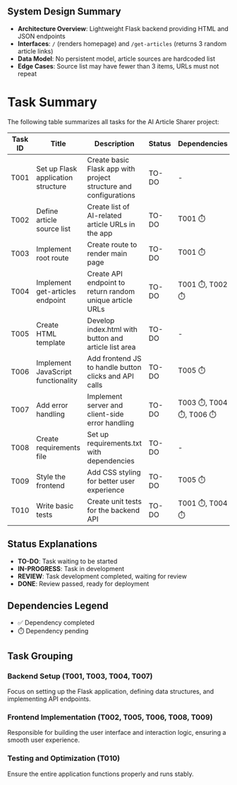 ## System Design Summary

- **Architecture Overview**: Lightweight Flask backend providing HTML and JSON endpoints
- **Interfaces**: `/` (renders homepage) and `/get-articles` (returns 3 random article links)
- **Data Model**: No persistent model, article sources are hardcoded list
- **Edge Cases**: Source list may have fewer than 3 items, URLs must not repeat

# Task Summary

The following table summarizes all tasks for the AI Article Sharer project:

| Task ID | Title | Description | Status | Dependencies | Priority |
|---------|-------|-------------|--------|--------------|----------|
| T001 | Set up Flask application structure | Create basic Flask app with project structure and configurations | TO-DO | - | High |
| T002 | Define article source list | Create list of AI-related article URLs in the app | TO-DO | T001 ⏱️ | Medium |
| T003 | Implement root route | Create route to render main page | TO-DO | T001 ⏱️ | Medium |
| T004 | Implement get-articles endpoint | Create API endpoint to return random unique article URLs | TO-DO | T001 ⏱️, T002 ⏱️ | High |
| T005 | Create HTML template | Develop index.html with button and article list area | TO-DO | - | Medium |
| T006 | Implement JavaScript functionality | Add frontend JS to handle button clicks and API calls | TO-DO | T005 ⏱️ | Medium |
| T007 | Add error handling | Implement server and client-side error handling | TO-DO | T003 ⏱️, T004 ⏱️, T006 ⏱️ | Low |
| T008 | Create requirements file | Set up requirements.txt with dependencies | TO-DO | - | Low |
| T009 | Style the frontend | Add CSS styling for better user experience | TO-DO | T005 ⏱️ | Low |
| T010 | Write basic tests | Create unit tests for the backend API | TO-DO | T001 ⏱️, T004 ⏱️ | Low |

## Status Explanations

- **TO-DO**: Task waiting to be started
- **IN-PROGRESS**: Task in development
- **REVIEW**: Task development completed, waiting for review
- **DONE**: Review passed, ready for deployment

## Dependencies Legend
- ✅ Dependency completed
- ⏱️ Dependency pending

## Task Grouping

### Backend Setup (T001, T003, T004, T007)
Focus on setting up the Flask application, defining data structures, and implementing API endpoints.

### Frontend Implementation (T002, T005, T006, T008, T009)
Responsible for building the user interface and interaction logic, ensuring a smooth user experience.

### Testing and Optimization (T010)
Ensure the entire application functions properly and runs stably.

